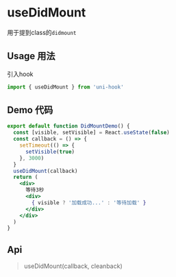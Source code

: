 # useDidMount

用于提到class的`didmount`

## Usage 用法

引入hook

```jsx
import { useDidMount } from 'uni-hook'
```

## Demo 代码

```jsx
export default function DidMountDemo() {
  const [visible, setVisible] = React.useState(false)
  const callback = () => {
    setTimeout(() => {
      setVisible(true)
    }, 3000)
  }
  useDidMount(callback)
  return (
    <div>
      等待3秒
      <div>
        { visible ? '加载成功...' : '等待加载' }
      </div>
    </div>
  )
}
```

## Api

> useDidMount(callback, cleanback)